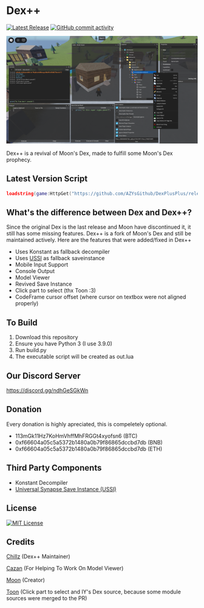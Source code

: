 # Dex++
[![Latest Release](https://img.shields.io/github/v/release/AZYsGithub/DexPlusPlus?label=latest)](https://github.com/AZYsGithub/DexPlusPlus/releases/latest) [![GitHub commit activity](https://img.shields.io/github/commit-activity/m/AZYsGithub/DexPlusPlus)]()

![PreviewImage](/preview.png)

Dex++ is a revival of Moon's Dex, made to fulfill some Moon's Dex prophecy.

## Latest Version Script
```lua
loadstring(game:HttpGet("https://github.com/AZYsGithub/DexPlusPlus/releases/latest/download/out.lua"))()
```

## What's the difference between Dex and Dex++?
Since the original Dex is the last release and Moon have discontinued it, it still has some missing features.
Dex++ is a fork of Moon's Dex and still be maintained actively.
Here are the features that were added/fixed in Dex++
- Uses Konstant as fallback decompiler
- Uses [USSI](https://github.com/luau/UniversalSynSaveInstance/tree/main) as fallback saveinstance
- Mobile Input Support
- Console Output
- Model Viewer
- Revived Save Instance
- Click part to select (thx Toon :3)
- CodeFrame cursor offset (where cursor on textbox were not aligned properly)

## To Build
1. Download this repository
2. Ensure you have Python 3 (I use 3.9.0)
3. Run build.py
4. The executable script will be created as out.lua

## Our Discord Server
https://discord.gg/ndhGeSGkWn

## Donation
Every donation is highly apreciated, this is compeletely optional.
- 113mGk11Hz7KoHmVhffMhFRGGt4xyofsn6 (BTC)
- 0xf66604a05c5a5372b1480a0b79f86865dccbd7db (BNB)
- 0xf66604a05c5a5372b1480a0b79f86865dccbd7db (ETH)

## Third Party Components
- Konstant Decompiler
- [Universal Synapse Save Instance (USSI)](https://github.com/luau/UniversalSynSaveInstance)

## License
[![MIT License](https://img.shields.io/badge/MIT-License-green)](https://github.com/AZYsGithub/DexPlusPlus/blob/main/LICENSE)

## Credits
[Chillz](https://github.com/AZYsGithub) (Dex++ Maintainer)

[Cazan](https://github.com/Cazzanos) (For Helping To Work On Model Viewer)

[Moon](https://github.com/LorekeeperZinnia/Dex) (Creator)

[Toon](https://github.com/Toon-arch) (Click part to select and IY's Dex source, because some module sources were merged to the PR)
